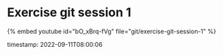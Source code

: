 # Exercise git session 1

{% embed youtube id="bO_xBrq-fVg" file="git/exercise-git-session-1" %}


timestamp: 2022-09-11T08:00:06
